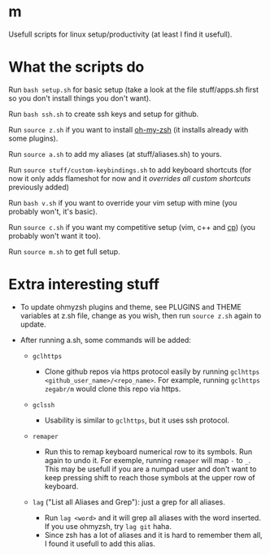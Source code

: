 # m
Usefull scripts for linux setup/productivity (at least I find it usefull).

# What the scripts do
Run `bash setup.sh` for basic setup (take a look at the file stuff/apps.sh first so you don't install things you don't want).

Run `bash ssh.sh` to create ssh keys and setup for github.

Run `source z.sh` if you want to install [oh-my-zsh](https://github.com/ohmyzsh/ohmyzsh/blob/master/README.md) (it installs already with some plugins).

Run `source a.sh` to add my aliases (at stuff/aliases.sh) to yours.

Run `source stuff/custom-keybindings.sh` to add keyboard shortcuts (for now it only adds flameshot for now and it *overrides all custom shortcuts* previously added)

Run `bash v.sh` if you want to override your vim setup with mine (you probably won't, it's basic).

Run `source c.sh` if you want my competitive setup (vim, c++ and [cp](https://github.com/zegabr/cp)) (you probably won't want it too).

Run `source m.sh` to get full setup.

# Extra interesting stuff
- To update ohmyzsh plugins and theme, see PLUGINS and THEME variables at z.sh file, change as you wish, then run `source z.sh` again to update.

- After running a.sh, some commands will be added:
    - `gclhttps`
        - Clone github repos via https protocol easily by running `gclhttps <github_user_name>/<repo_name>`. For example, running `gclhttps zegabr/m` would clone this repo via https.
    - `gclssh`
        - Usability is similar to `gclhttps`, but it uses ssh protocol.
    - `remaper`
        - Run this to remap keyboard numerical row to its symbols. Run again to undo it. For exemple, running `remaper` will map `-` to `_`. This may be usefull if you are a numpad user and don't want to keep pressing shift to reach those symbols at the upper row of keyboard.


    - `lag` ("List all Aliases and Grep"): just a grep for all aliases.
        - Run `lag <word>` and it will grep all aliases with the word inserted. If you use ohmyzsh, try `lag git` haha.
        - Since zsh has a lot of aliases and it is hard to remember them all, I found it usefull to add this alias. 
